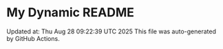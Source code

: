 # My Dynamic README
Updated at: Thu Aug 28 09:22:39 UTC 2025
This file was auto-generated by GitHub Actions.
